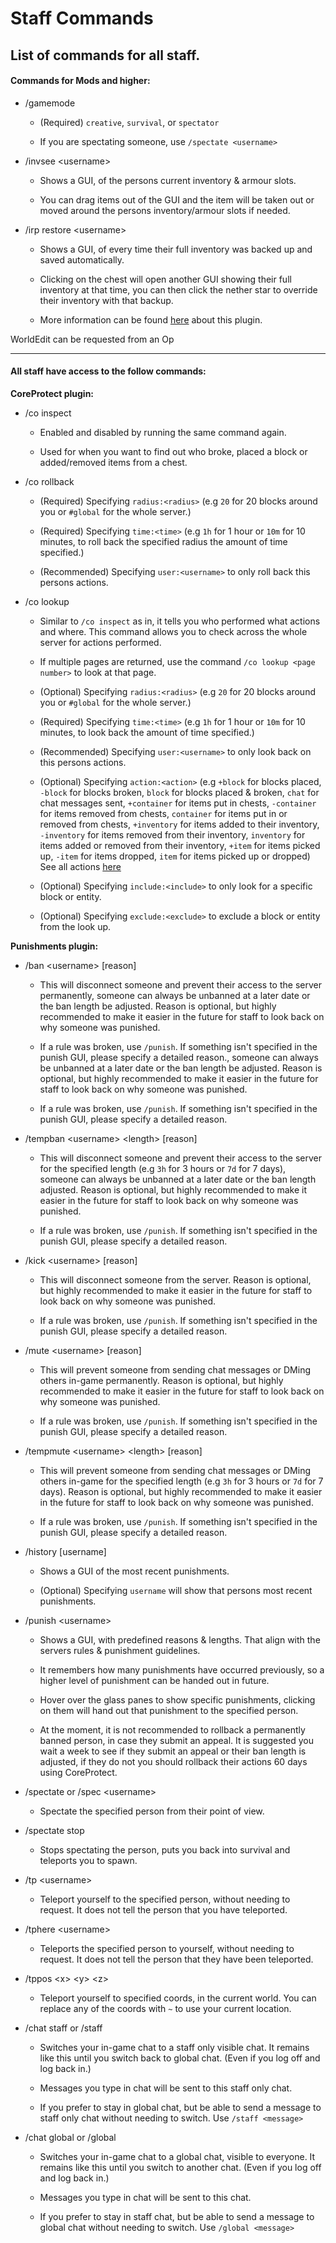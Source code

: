 # Staff Commands

## List of commands for all staff.

#### Commands for Mods and higher:

- /gamemode&#x20;

  - (Required) `creative`, `survival`, or `spectator`

  - If you are spectating someone, use `/spectate <username>`

- /invsee \<username>

  - Shows a GUI, of the persons current inventory & armour slots.

  - You can drag items out of the GUI and the item will be taken out or moved around the persons inventory/armour slots if needed.

- /irp restore \<username>

  - Shows a GUI, of every time their full inventory was backed up and saved automatically.

  - Clicking on the chest will open another GUI showing their full inventory at that time, you can then click the nether star to override their inventory with that backup.
 
  - More information can be found [here](https://www.spigotmc.org/resources/inventory-rollback-plus-1-8-1-21-5.85811/) about this plugin.

WorldEdit can be requested from an Op

--- 

#### All staff have access to the follow commands:

**CoreProtect plugin:**

- /co inspect

  - Enabled and disabled by running the same command again.

  - Used for when you want to find out who broke, placed a block or added/removed items from a chest.

- /co rollback

  - (Required) Specifying `radius:<radius>` (e.g `20` for 20 blocks around you or `#global` for the whole server.)

  - (Required) Specifying `time:<time>` (e.g `1h` for 1 hour or `10m` for 10 minutes, to roll back the specified radius the amount of time specified.)

  - (Recommended) Specifying `user:<username>` to only roll back this persons actions.

- /co lookup&#x20;

  - Similar to `/co inspect` as in, it tells you who performed what actions and where. This command allows you to check across the whole server for actions performed.

  - If multiple pages are returned, use the command `/co lookup <page number>` to look at that page.

  - (Optional) Specifying `radius:<radius>` (e.g `20` for 20 blocks around you or `#global` for the whole server.)

  - (Required) Specifying `time:<time>` (e.g `1h` for 1 hour or `10m` for 10 minutes, to look back the amount of time specified.)

  - (Recommended) Specifying `user:<username>` to only look back on this persons actions.

  - (Optional) Specifying `action:<action>` (e.g `+block` for blocks placed, `-block` for blocks broken, `block` for blocks placed & broken, `chat` for chat messages sent, `+container` for items put in chests, `-container` for items removed from chests, `container` for items put in or removed from chests, `+inventory` for items added to their inventory, `-inventory` for items removed from their inventory, `inventory` for items added or removed from their inventory, `+item` for items picked up, `-item` for items dropped, `item` for items picked up or dropped) See all actions [here](https://docs.coreprotect.net/commands/#aaction)

  - (Optional) Specifying `include:<include>` to only look for a specific block or entity.

  - (Optional) Specifying `exclude:<exclude>` to exclude a block or entity from the look up.

**Punishments plugin:**

- /ban \<username> \[reason]

  - This will disconnect someone and prevent their access to the server permanently, someone can always be unbanned at a later date or the ban length be adjusted. Reason is optional, but highly recommended to make it easier in the future for staff to look back on why someone was punished.

  - If a rule was broken, use `/punish`. If something isn't specified in the punish GUI, please specify a detailed reason., someone can always be unbanned at a later date or the ban length be adjusted. Reason is optional, but highly recommended to make it easier in the future for staff to look back on why someone was punished.

  - If a rule was broken, use `/punish`. If something isn't specified in the punish GUI, please specify a detailed reason.

- /tempban \<username> \<length> \[reason]

  - This will disconnect someone and prevent their access to the server for the specified length (e.g `3h` for 3 hours or `7d` for 7 days), someone can always be unbanned at a later date or the ban length adjusted. Reason is optional, but highly recommended to make it easier in the future for staff to look back on why someone was punished.

  - If a rule was broken, use `/punish`. If something isn't specified in the punish GUI, please specify a detailed reason.

- /kick \<username> \[reason]

  - This will disconnect someone from the server. Reason is optional, but highly recommended to make it easier in the future for staff to look back on why someone was punished.

  - If a rule was broken, use `/punish`. If something isn't specified in the punish GUI, please specify a detailed reason.

- /mute \<username> \[reason]

  - This will prevent someone from sending chat messages or DMing others in-game permanently. Reason is optional, but highly recommended to make it easier in the future for staff to look back on why someone was punished.

  - If a rule was broken, use `/punish`. If something isn't specified in the punish GUI, please specify a detailed reason.

- /tempmute \<username> \<length> \[reason]

  - This will prevent someone from sending chat messages or DMing others in-game for the specified length (e.g `3h` for 3 hours or `7d` for 7 days). Reason is optional, but highly recommended to make it easier in the future for staff to look back on why someone was punished.

  - If a rule was broken, use `/punish`. If something isn't specified in the punish GUI, please specify a detailed reason.

- /history \[username]

  - Shows a GUI of the most recent punishments.

  - (Optional) Specifying `username` will show that persons most recent punishments.

- /punish \<username>

  - Shows a GUI, with predefined reasons & lengths. That align with the servers rules & punishment guidelines.

  - It remembers how many punishments have occurred previously, so a higher level of punishment can be handed out in future.&#x20;

  - Hover over the glass panes to show specific punishments, clicking on them will hand out that punishment to the specified person.
 
  - At the moment, it is not recommended to rollback a permanently banned person, in case they submit an appeal. It is suggested you wait a week to see if they submit an appeal or their ban length is adjusted, if they do not you should rollback their actions 60 days using CoreProtect. 



- /spectate or /spec \<username>

  - Spectate the specified person from their point of view.

- /spectate stop

  - Stops spectating the person, puts you back into survival and teleports you to spawn.




- /tp \<username>

  - Teleport yourself to the specified person, without needing to request. It does not tell the person that you have teleported.

- /tphere \<username>

  - Teleports the specified person to yourself, without needing to request. It does not tell the person that they have been teleported.

- /tppos \<x> \<y> \<z>

  - Teleport yourself to specified coords, in the current world. You can replace any of the coords with `~` to use your current location.

- /chat staff or /staff&#x20;

  - Switches your in-game chat to a staff only visible chat. It remains like this until you switch back to global chat. (Even if you log off and log back in.)

  - Messages you type in chat will be sent to this staff only chat.

  - If you prefer to stay in global chat, but be able to send a message to staff only chat without needing to switch. Use `/staff <message>`

- /chat global or /global&#x20;

  - Switches your in-game chat to a global chat, visible to everyone. It remains like this until you switch to another chat. (Even if you log off and log back in.)

  - Messages you type in chat will be sent to this chat.

  - If you prefer to stay in staff chat, but be able to send a message to global chat without needing to switch. Use `/global <message>`
 

